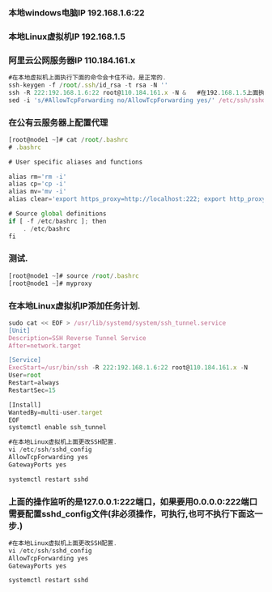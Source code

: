 ### 本地windows电脑IP    192.168.1.6:22
### 本地Linux虚拟机IP    192.168.1.5
### 阿里云公网服务器IP   110.184.161.x

```javascript
#在本地虚拟机上面执行下面的命令会卡住不动，是正常的.
ssh-keygen -f /root/.ssh/id_rsa -t rsa -N ''
ssh -R 222:192.168.1.6:22 root@110.184.161.x -N &   #在192.168.1.5上面执行
sed -i 's/#AllowTcpForwarding no/AllowTcpForwarding yes/' /etc/ssh/sshd_config && systemctl restart sshd
```


### 在公有云服务器上配置代理
```javascript
[root@node1 ~]# cat /root/.bashrc 
# .bashrc

# User specific aliases and functions

alias rm='rm -i'
alias cp='cp -i'
alias mv='mv -i'
alias clear='export https_proxy=http://localhost:222; export http_proxy=http://localhost:222; export all_proxy=socks5://localhost:222; /usr/bin/clear'

# Source global definitions
if [ -f /etc/bashrc ]; then
	. /etc/bashrc
fi
```


### 测试.
```javascript
[root@node1 ~]# source /root/.bashrc 
[root@node1 ~]# myproxy
```


### 在本地Linux虚拟机IP添加任务计划.
```javascript
sudo cat << EOF > /usr/lib/systemd/system/ssh_tunnel.service
[Unit]
Description=SSH Reverse Tunnel Service
After=network.target

[Service]
ExecStart=/usr/bin/ssh -R 222:192.168.1.6:22 root@110.184.161.x -N
User=root
Restart=always
RestartSec=15

[Install]
WantedBy=multi-user.target
EOF
systemctl enable ssh_tunnel

#在本地Linux虚拟机上面更改SSH配置.
vi /etc/ssh/sshd_config
AllowTcpForwarding yes
GatewayPorts yes

systemctl restart sshd
```


### 上面的操作监听的是127.0.0.1:222端口，如果要用0.0.0.0:222端口需要配置sshd_config文件(非必须操作，可执行,也可不执行下面这一步.)
```javascript
#在本地Linux虚拟机上面更改SSH配置.
vi /etc/ssh/sshd_config
AllowTcpForwarding yes
GatewayPorts yes

systemctl restart sshd
```
